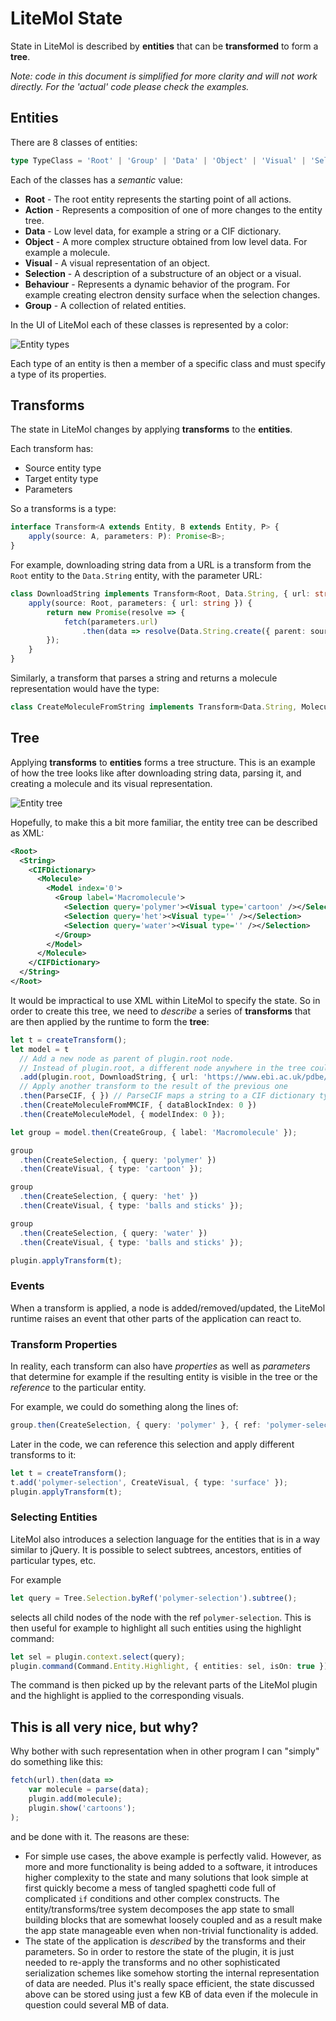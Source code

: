 LiteMol State
=============

State in LiteMol is described by **entities** that can be **transformed** to form a **tree**.

*Note: code in this document is simplified for more clarity and will not work directly. For the 'actual' code please check the examples.*

Entities
--------

There are 8 classes of entities: 

```TypeScript
type TypeClass = 'Root' | 'Group' | 'Data' | 'Object' | 'Visual' | 'Selection' | 'Action' | 'Behaviour'
```

Each of the classes has a *semantic* value:

- **Root** - The root entity represents the starting point of all actions.
- **Action** - Represents a composition of one of more changes to the entity tree.
- **Data** - Low level data, for example a string or a CIF dictionary.
- **Object** - A more complex structure obtained from low level data. For example a molecule.
- **Visual** - A visual representation of an object.
- **Selection** - A description of a substructure of an object or a visual.
- **Behaviour** - Represents a dynamic behavior of the program. For example creating electron density surface when the selection changes.
- **Group** - A collection of related entities.

In the UI of LiteMol each of these classes is represented by a color:

![Entity types](img/entities.png)

Each type of an entity is then a member of a specific class and must specify a type of its properties.

Transforms
----------

The state in LiteMol changes by applying **transforms** to the **entities**.

Each transform has:

- Source entity type
- Target entity type
- Parameters 

So a transforms is a type:

```TypeScript
interface Transform<A extends Entity, B extends Entity, P> {
    apply(source: A, parameters: P): Promise<B>;
}
```

For example, downloading string data from a URL is a transform from the ``Root`` entity to the ``Data.String`` entity, with the parameter URL:

```TypeScript
class DownloadString implements Transform<Root, Data.String, { url: string }> {
    apply(source: Root, parameters: { url: string }) {
        return new Promise(resolve => {
            fetch(parameters.url)
                .then(data => resolve(Data.String.create({ parent: source, transform: this, data: data })))
        });
    }
}
```

Similarly, a transform that parses a string and returns a molecule representation would have the type:

```TypeScript
class CreateMoleculeFromString implements Transform<Data.String, Molecule, { format: string }>
```

Tree
----

Applying **transforms** to **entities** forms a tree structure. This is an example of how the tree looks like after downloading
string data, parsing it, and creating a molecule and its visual representation. 

![Entity tree](img/tree.png)

Hopefully, to make this a bit more familiar, the entity tree can be described as XML:

```XML
<Root>
  <String>
    <CIFDictionary>
      <Molecule>
        <Model index='0'>
          <Group label='Macromolecule'>
            <Selection query='polymer'><Visual type='cartoon' /></Selection>
            <Selection query='het'><Visual type='' /></Selection>
            <Selection query='water'><Visual type='' /></Selection>
          </Group>
        </Model>
      </Molecule>
    </CIFDictionary>
  </String>
</Root>
```

It would be impractical to use XML within LiteMol to specify the state. So in order to create this tree, we need to *describe* a series of **transforms**
that are then applied by the runtime to form the **tree**:

```TypeScript
let t = createTransform();
let model = t
  // Add a new node as parent of plugin.root node.
  // Instead of plugin.root, a different node anywhere in the tree could be used as long as the types match
  .add(plugin.root, DownloadString, { url: 'https://www.ebi.ac.uk/pdbe/static/entry/1cbs_updated.cif' })
  // Apply another transform to the result of the previous one  
  .then(ParseCIF, { }) // ParseCIF maps a string to a CIF dictionary type, no parameters needed
  .then(CreateMoleculeFromMMCIF, { dataBlockIndex: 0 })
  .then(CreateMoleculeModel, { modelIndex: 0 });

let group = model.then(CreateGroup, { label: 'Macromolecule' });

group
  .then(CreateSelection, { query: 'polymer' })
  .then(CreateVisual, { type: 'cartoon' });

group
  .then(CreateSelection, { query: 'het' })
  .then(CreateVisual, { type: 'balls and sticks' });

group
  .then(CreateSelection, { query: 'water' })
  .then(CreateVisual, { type: 'balls and sticks' });

plugin.applyTransform(t);
```

### Events

When a transform is applied, a node is added/removed/updated, the LiteMol runtime raises an event that other parts of the application can react to.

### Transform Properties

In reality, each transform can also have *properties* as well as *parameters* that determine for example if the resulting entity is
visible in the tree or the *reference* to the particular entity.

For example, we could do something along the lines of:

```TypeScript
group.then(CreateSelection, { query: 'polymer' }, { ref: 'polymer-selection' })
```

Later in the code, we can reference this selection and apply different transforms to it:

```TypeScript
let t = createTransform();
t.add('polymer-selection', CreateVisual, { type: 'surface' });
plugin.applyTransform(t);
```

### Selecting Entities

LiteMol also introduces a selection language for the entities that is in a way similar to jQuery. It is possible to select subtrees, ancestors, entities of particular types, etc.

For example
```TypeScript
let query = Tree.Selection.byRef('polymer-selection').subtree();
```
selects all child nodes of the node with the ref ``polymer-selection``. This is then useful for example to highlight all such entities using the 
highlight command:

```TypeScript
let sel = plugin.context.select(query);
plugin.command(Command.Entity.Highlight, { entities: sel, isOn: true });
```

The command is then picked up by the relevant parts of the LiteMol plugin and the highlight is applied to the corresponding visuals.

This is all very nice, but why?
-------------

Why bother with such representation when in other program I can "simply" do something like this:

```JavaScript
fetch(url).then(data =>
    var molecule = parse(data);
    plugin.add(molecule);
    plugin.show('cartoons'); 
);
```

and be done with it. The reasons are these:

- For simple use cases, the above example is perfectly valid. However, as more and more functionality is being added to a software, it introduces higher complexity
  to the state and many solutions that look simple at first quickly become a mess of tangled spaghetti code full of complicated ``if`` conditions and other 
  complex constructs. The entity/transforms/tree system decomposes the app state to small building blocks that are somewhat loosely coupled and as a result
  make the app state manageable even when non-trivial functionality is added.
- The state of the application is *described* by the transforms and their parameters. So in order to restore the state of the plugin,
  it is just needed to re-apply the transforms and no other sophisticated serialization schemes like somehow storting the internal 
  representation of data are needed. Plus it's really space efficient, the state discussed above can be stored using just a few KB of data even if the
  molecule in question could several MB of data.   
